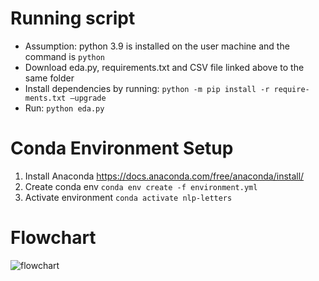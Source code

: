 # Running script

* Assumption: python 3.9 is installed on the user machine and the
command is `python`
* Download eda.py, requirements.txt and CSV file linked above to
the same folder
* Install dependencies by running: `python -m pip install -r require-
ments.txt –upgrade`
* Run: `python eda.py`


# Conda Environment Setup

1. Install Anaconda https://docs.anaconda.com/free/anaconda/install/
2. Create conda env `conda env create -f environment.yml`
3. Activate environment `conda activate nlp-letters`



# Flowchart
![flowchart](https://github.com/Human-Augment-Analytics/HAAG-Scripts-Repo/blob/main/Personal%20Folders/TomOrth/Week%201%20Code%20Submission%20(05.17.24)/eda.drawio.png)
